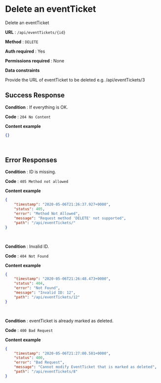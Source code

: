 # Delete an eventTicket

Delete an eventTicket

**URL** : `/api/eventTickets/{id}`

**Method** : `DELETE`

**Auth required** : Yes

**Permissions required** : None

**Data constraints**

Provide the URL of eventTicket to be deleted e.g. /api/eventTickets/3

## Success Response

**Condition** : If everything is OK.

**Code** : `204 No Content`

**Content example**

```json
{}
```
</br>

## Error Responses

**Condition** : ID is missing.

**Code** : `405 Method not allowed`

**Content example**

```json
{
    "timestamp": "2020-05-06T21:26:37.927+0000",
    "status": 405,
    "error": "Method Not Allowed",
    "message": "Request method 'DELETE' not supported",
    "path": "/api/eventTickets/"
}
```
</br>

**Condition** : Invalid ID.

**Code** : `404 Not Found`

**Content example**

```json
{
    "timestamp": "2020-05-06T21:26:48.473+0000",
    "status": 404,
    "error": "Not Found",
    "message": "Invalid ID: 12",
    "path": "/api/eventTickets/12"
}
```
</br>

**Condition** : eventTicket is already marked as deleted.

**Code** : `400 Bad Request`

**Content example**

```json
{
    "timestamp": "2020-05-06T21:27:00.581+0000",
    "status": 400,
    "error": "Bad Request",
    "message": "Cannot modify EventTicket that is marked as deleted",
    "path": "/api/eventTickets/8"
}
```
